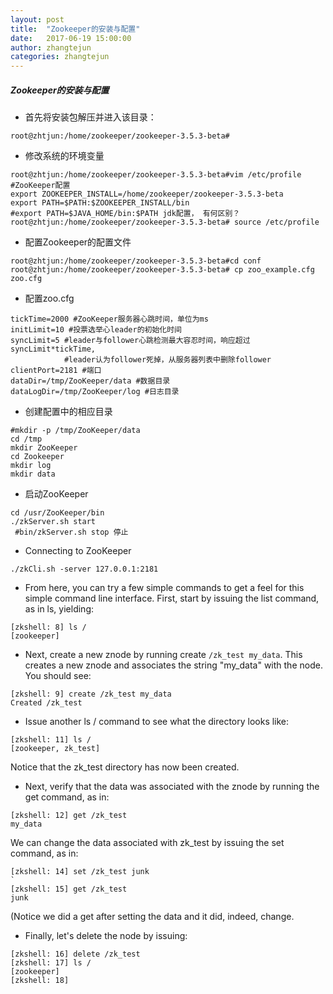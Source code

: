 ```yaml
---
layout: post
title:  "Zookeeper的安装与配置"
date:   2017-06-19 15:00:00
author: zhangtejun
categories: zhangtejun
---
```

##### Zookeeper的安装与配置

* 首先将安装包解压并进入该目录：
```shell
root@zhtjun:/home/zookeeper/zookeeper-3.5.3-beta#
```

* 修改系统的环境变量
```shell
root@zhtjun:/home/zookeeper/zookeeper-3.5.3-beta#vim /etc/profile
#ZooKeeper配置
export ZOOKEEPER_INSTALL=/home/zookeeper/zookeeper-3.5.3-beta
export PATH=$PATH:$ZOOKEEPER_INSTALL/bin
#export PATH=$JAVA_HOME/bin:$PATH jdk配置， 有何区别？
root@zhtjun:/home/zookeeper/zookeeper-3.5.3-beta# source /etc/profile
```
* 配置Zookeeper的配置文件
```shell
root@zhtjun:/home/zookeeper/zookeeper-3.5.3-beta#cd conf
root@zhtjun:/home/zookeeper/zookeeper-3.5.3-beta# cp zoo_example.cfg zoo.cfg
```
* 配置zoo.cfg
```shell
tickTime=2000 #ZooKeeper服务器心跳时间，单位为ms
initLimit=10 #投票选举心leader的初始化时间
syncLimit=5 #leader与follower心跳检测最大容忍时间，响应超过syncLimit*tickTime,
			#leader认为follower死掉，从服务器列表中删除follower
clientPort=2181 #端口
dataDir=/tmp/ZooKeeper/data #数据目录
dataLogDir=/tmp/ZooKeeper/log #日志目录
```

* 创建配置中的相应目录
```shell
#mkdir -p /tmp/ZooKeeper/data
cd /tmp
mkdir ZooKeeper
cd Zookeeper
mkdir log
mkdir data
```

* 启动ZooKeeper
```shell
cd /usr/ZooKeeper/bin
./zkServer.sh start
 #bin/zkServer.sh stop 停止
```

* Connecting to ZooKeeper
```shell
./zkCli.sh -server 127.0.0.1:2181
```

* From here, you can try a few simple commands to get a feel for this simple command line interface. First, start by issuing the list command, as in ls, yielding:

```shell
[zkshell: 8] ls /
[zookeeper]
```     
* Next, create a new znode by running create `/zk_test my_data`. This creates a new znode and associates the string "my_data" with the node. You should see:

```
[zkshell: 9] create /zk_test my_data
Created /zk_test
```   
* Issue another ls / command to see what the directory looks like:

```
[zkshell: 11] ls /
[zookeeper, zk_test]
```
        
Notice that the zk_test directory has now been created.

* Next, verify that the data was associated with the znode by running the get command, as in:

```
[zkshell: 12] get /zk_test
my_data
```       
We can change the data associated with zk_test by issuing the set command, as in:
```
[zkshell: 14] set /zk_test junk
`
[zkshell: 15] get /zk_test
junk
```
   
(Notice we did a get after setting the data and it did, indeed, change.

* Finally, let's delete the node by issuing:

```
[zkshell: 16] delete /zk_test
[zkshell: 17] ls /
[zookeeper]
[zkshell: 18]
```

